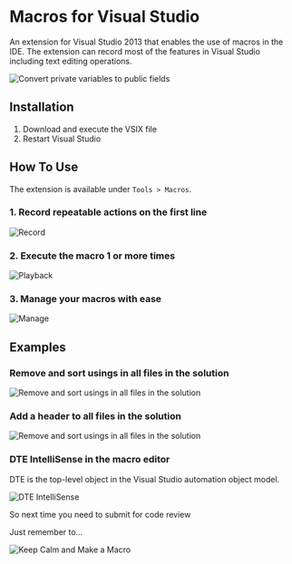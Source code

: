 ﻿# Macros for Visual Studio

An extension for Visual Studio 2013 that enables the use of macros in the IDE. The extension can record most of the features in Visual Studio including text editing operations.

![Convert private variables to public fields](Demos/convert.gif)

## Installation

1. Download and execute the VSIX file
2. Restart Visual Studio

## How To Use

The extension is available under `Tools > Macros`.

### 1. Record repeatable actions on the first line

![Record](Demos/record.gif)

### 2. Execute the macro 1 or more times

![Playback](Demos/play.gif)

### 3. Manage your macros with ease

![Manage](Demos/manage.gif)

## Examples

### Remove and sort usings in all files in the solution

![Remove and sort usings in all files in the solution](Demos/remove.gif)

### Add a header to all files in the solution

![Remove and sort usings in all files in the solution](Demos/remove.gif)

### DTE IntelliSense in the macro editor

DTE is the top-level object in the Visual Studio automation object model.

![DTE IntelliSense](Demos/closeall.gif)

So next time you need to submit for code review

Just remember to…

![Keep Calm and Make a Macro](Demos/keepcalm.png)
